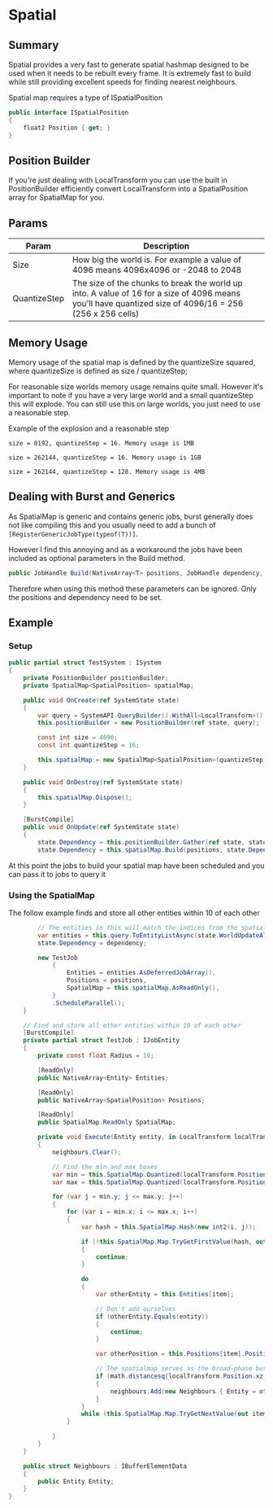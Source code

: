 ﻿# Spatial
## Summary
Spatial provides a very fast to generate spatial hashmap designed to be used when it needs to be rebuilt every frame.
It is extremely fast to build while still providing excellent speeds for finding nearest neighbours.

Spatial map requires a type of ISpatialPosition 

```csharp
public interface ISpatialPosition
{
    float2 Position { get; }
}
```

## Position Builder
If you're just dealing with LocalTransform you can use the built in PositionBuilder efficiently convert LocalTransform into a SpatialPosition array for SpatialMap for you.

## Params

| Param        | Description                                                                                                                                             |
|--------------|---------------------------------------------------------------------------------------------------------------------------------------------------------|
| Size| How big the world is. For example a value of 4096 means 4096x4096 or -2048 to 2048                                                                      |
| QuantizeStep | The size of the chunks to break the world up into. A value of 16 for a size of 4096 means you'll have quantized size of 4096/16 = 256 (256 x 256 cells) |

## Memory Usage
Memory usage of the spatial map is defined by the quantizeSize squared, where quantizeSize is defined as size / quantizeStep;

For reasonable size worlds memory usage remains quite small.
However it's important to note if you have a very large world and a small quantizeStep this will explode.
You can still use this on large worlds, you just need to use a reasonable step.

Example of the explosion and a reasonable step

`size = 8192, quantizeStep = 16. Memory usage is 1MB`

`size = 262144, quantizeStep = 16. Memory usage is 1GB`

`size = 262144, quantizeStep = 128. Memory usage is 4MB`

## Dealing with Burst and Generics
As SpatialMap is generic and contains generic jobs, burst generally does not like compiling this and you usually need to add a bunch of `[RegisterGenericJobType(typeof(T))]`.

However I find this annoying and as a workaround the jobs have been included as optional parameters in the Build method.
```csharp
public JobHandle Build(NativeArray<T> positions, JobHandle dependency, ResizeNativeKeyedMapJob resizeStub = default, QuantizeJob quantizeStub = default)
```
Therefore when using this method these parameters can be ignored. Only the positions and dependency need to be set.

## Example
### Setup

```csharp
public partial struct TestSystem : ISystem
{
    private PositionBuilder positionBuilder;
    private SpatialMap<SpatialPosition> spatialMap;

    public void OnCreate(ref SystemState state)
    {
        var query = SystemAPI.QueryBuilder().WithAll<LocalTransform>().Build();
        this.positionBuilder = new PositionBuilder(ref state, query);

        const int size = 4096;
        const int quantizeStep = 16;

        this.spatialMap = new SpatialMap<SpatialPosition>(quantizeStep, size);
    }

    public void OnDestroy(ref SystemState state)
    {
        this.spatialMap.Dispose();
    }

    [BurstCompile]
    public void OnUpdate(ref SystemState state)
    {
        state.Dependency = this.positionBuilder.Gather(ref state, state.Dependency, out NativeArray<SpatialPosition> positions);
        state.Dependency = this.spatialMap.Build(positions, state.Dependency);
```

At this point the jobs to build your spatial map have been scheduled and you can pass it to jobs to query it

### Using the SpatialMap

The follow example finds and store all other entities within 10 of each other

```csharp
        // The entities in this will match the indices from the spatial map
        var entities = this.query.ToEntityListAsync(state.WorldUpdateAllocator, state.Dependency, out var dependency);
        state.Dependency = dependency;

        new TestJob
            {
                Entities = entities.AsDeferredJobArray(),
                Positions = positions,
                SpatialMap = this.spatialMap.AsReadOnly(),
            }
            .ScheduleParallel();
    }

    // Find and store all other entities within 10 of each other
    [BurstCompile]
    private partial struct TestJob : IJobEntity
    {
        private const float Radius = 10;

        [ReadOnly]
        public NativeArray<Entity> Entities;

        [ReadOnly]
        public NativeArray<SpatialPosition> Positions;

        [ReadOnly]
        public SpatialMap.ReadOnly SpatialMap;

        private void Execute(Entity entity, in LocalTransform localTransform, DynamicBuffer<Neighbours> neighbours)
        {
            neighbours.Clear();

            // Find the min and max boxes
            var min = this.SpatialMap.Quantized(localTransform.Position.xz - Radius);
            var max = this.SpatialMap.Quantized(localTransform.Position.xz + Radius);

            for (var j = min.y; j <= max.y; j++)
            {
                for (var i = min.x; i <= max.x; i++)
                {
                    var hash = this.SpatialMap.Hash(new int2(i, j));

                    if (!this.SpatialMap.Map.TryGetFirstValue(hash, out int item, out var it))
                    {
                        continue;
                    }

                    do
                    {
                        var otherEntity = this.Entities[item];

                        // Don't add ourselves
                        if (otherEntity.Equals(entity))
                        {
                            continue;
                        }

                        var otherPosition = this.Positions[item].Position;

                        // The spatialmap serves as the broad-phase but most of the time we still need to ensure entities are actually within range
                        if (math.distancesq(localTransform.Position.xz, otherPosition.xz) <= Radius * Radius)
                        {
                            neighbours.Add(new Neighbours { Entity = otherEntity });
                        }
                    }
                    while (this.SpatialMap.Map.TryGetNextValue(out item, ref it));
                }

            }
        }
    }

    public struct Neighbours : IBufferElementData
    {
        public Entity Entity;
    }
}
```
